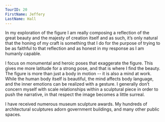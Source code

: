 ```yaml
---
TourID: 20
FirstName: Jeffery
LastName: Hall
---
```

In my exploration of the figure I am really composing a reflection of the great beauty and the majesty of creation itself and as such, it’s only natural that the honing of my craft is something that I do for the purpose of trying to be as faithful to that reflection and as honest in my response as I am humanly capable.

I focus on monumental and heroic poses that exaggerate the figure. This gives me more latitude for a strong pose, and that is where I find the beauty. The figure is more than just a body in motion -- it is also a mind at work. While the human body itself is beautiful, the mind affects body language, and the inner emotions can be realized with a gesture. I generally don’t concern myself with scale relationships within a sculptural piece in order to push the narrative, in that respect the image becomes a little surreal.

I have received numerous museum sculpture awards. My hundreds of architectural sculptures adorn government buildings, and many other public spaces.
